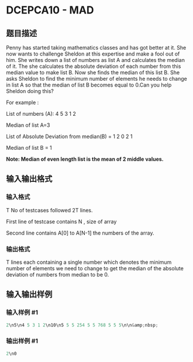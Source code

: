 # DCEPCA10 - MAD

## 题目描述

Penny has started taking mathematics classes and has got better at it. She now wants to challenge Sheldon at this expertise and make a fool out of him. She writes down a list of numbers as list A and calculates the median of it. The she calculates the absolute deviation of each number from this median value to make list B. Now she finds the median of this list B. She asks Sheldon to find the minimum number of elements he needs to change in list A so that the median of list B becomes equal to 0.Can you help Sheldon doing this?

For example :

List of numbers (A): 4 5 3 1 2

Median of list A=3

List of Absolute Deviation from median(B) = 1 2 0 2 1

Median of list B = 1

**Note: Median of even length list is the mean of 2 middle values.**

## 输入输出格式

### 输入格式

T No of testcases followed 2T lines.

First line of testcase contains N , size of array

Second line contains A\[0\] to A\[N-1\] the numbers of the array.

### 输出格式

T lines each containing a single number which denotes the minimum number of elements we need to change to get the median of the absolute deviation of numbers from median to be 0.

## 输入输出样例

### 输入样例 #1

```cpp
2\n5\n4 5 3 1 2\n10\n5 5 5 254 5 5 768 5 5 5\n\n&amp;nbsp;
```


### 输出样例 #1

```cpp
2\n0
```


